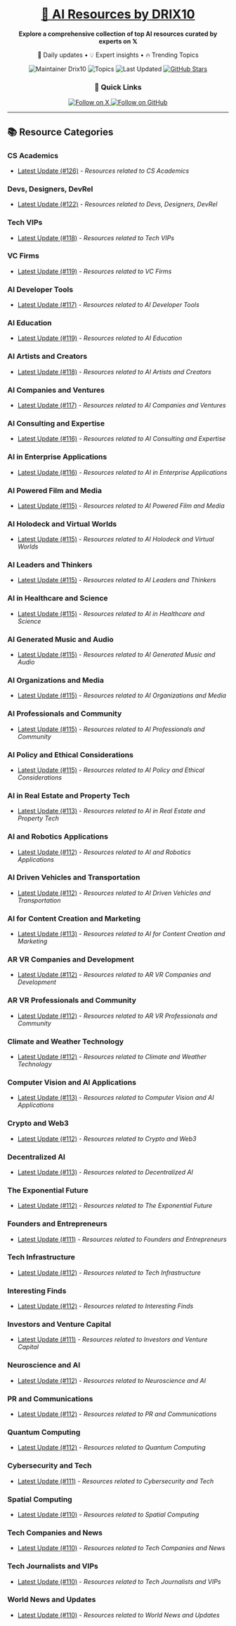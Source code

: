 
<div align="center">
  <h1><a href="https://x.com/DRIX_10_" target="_blank">🚀 AI Resources by DRIX10</a></h1>
  <p><strong>Explore a comprehensive collection of top AI resources curated by experts on 𝕏</strong></p>
  <p>🌟 Daily updates • 💡 Expert insights • 🔥 Trending Topics</p>

  <img src="https://img.shields.io/badge/Maintainer-Drix10-blue?style=for-the-badge" alt="Maintainer Drix10" />
  <img src="https://img.shields.io/badge/Topics-Everything%2C%20AI-red?style=for-the-badge" alt="Topics" />
  <img src="https://img.shields.io/github/last-commit/Drix10/ai-resources?style=for-the-badge&color=5D6D7E" alt="Last Updated" />
  <a href="https://github.com/Drix10/ai-resources"><img src="https://img.shields.io/github/stars/Drix10/ai-resources?style=for-the-badge&color=yellow" alt="GitHub Stars" /></a>

  <br>

  <h3>🌟 Quick Links</h3>
    <a href="https://x.com/DRIX_10_">
      <img src="https://img.shields.io/badge/Follow_on_𝕏-black?style=for-the-badge&logo=x&logoColor=white" alt="Follow on X" />
    </a>
    <a href="https://github.com/Drix10">
      <img src="https://img.shields.io/badge/Follow_on_GitHub-black?style=for-the-badge&logo=github&logoColor=white" alt="Follow on GitHub" />
    </a>
</div>

---

## 📚 Resource Categories

### CS Academics

*   [Latest Update (#126)](https://github.com/Drix10/ai-resources/blob/main/CS%20Academics/resources-126.md) - *Resources related to CS Academics*

### Devs, Designers, DevRel

*   [Latest Update (#122)](https://github.com/Drix10/ai-resources/blob/main/Devs%2C%20Designers%2C%20DevRel/resources-122.md) - *Resources related to Devs, Designers, DevRel*

### Tech VIPs

*   [Latest Update (#118)](https://github.com/Drix10/ai-resources/blob/main/Tech%20VIPs/resources-118.md) - *Resources related to Tech VIPs*

### VC Firms

*   [Latest Update (#119)](https://github.com/Drix10/ai-resources/blob/main/VC%20Firms/resources-119.md) - *Resources related to VC Firms*

### AI Developer Tools

*   [Latest Update (#117)](https://github.com/Drix10/ai-resources/blob/main/AI%20Developer%20Tools/resources-117.md) - *Resources related to AI Developer Tools*

### AI Education

*   [Latest Update (#119)](https://github.com/Drix10/ai-resources/blob/main/AI%20Education/resources-119.md) - *Resources related to AI Education*

### AI Artists and Creators

*   [Latest Update (#118)](https://github.com/Drix10/ai-resources/blob/main/AI%20Artists%20and%20Creators/resources-118.md) - *Resources related to AI Artists and Creators*

### AI Companies and Ventures

*   [Latest Update (#117)](https://github.com/Drix10/ai-resources/blob/main/AI%20Companies%20and%20Ventures/resources-117.md) - *Resources related to AI Companies and Ventures*

### AI Consulting and Expertise

*   [Latest Update (#116)](https://github.com/Drix10/ai-resources/blob/main/AI%20Consulting%20and%20Expertise/resources-116.md) - *Resources related to AI Consulting and Expertise*

### AI in Enterprise Applications

*   [Latest Update (#116)](https://github.com/Drix10/ai-resources/blob/main/AI%20in%20Enterprise%20Applications/resources-116.md) - *Resources related to AI in Enterprise Applications*

### AI Powered Film and Media

*   [Latest Update (#115)](https://github.com/Drix10/ai-resources/blob/main/AI%20Powered%20Film%20and%20Media/resources-115.md) - *Resources related to AI Powered Film and Media*

### AI Holodeck and Virtual Worlds

*   [Latest Update (#115)](https://github.com/Drix10/ai-resources/blob/main/AI%20Holodeck%20and%20Virtual%20Worlds/resources-115.md) - *Resources related to AI Holodeck and Virtual Worlds*

### AI Leaders and Thinkers

*   [Latest Update (#115)](https://github.com/Drix10/ai-resources/blob/main/AI%20Leaders%20and%20Thinkers/resources-115.md) - *Resources related to AI Leaders and Thinkers*

### AI in Healthcare and Science

*   [Latest Update (#115)](https://github.com/Drix10/ai-resources/blob/main/AI%20in%20Healthcare%20and%20Science/resources-115.md) - *Resources related to AI in Healthcare and Science*

### AI Generated Music and Audio

*   [Latest Update (#115)](https://github.com/Drix10/ai-resources/blob/main/AI%20Generated%20Music%20and%20Audio/resources-115.md) - *Resources related to AI Generated Music and Audio*

### AI Organizations and Media

*   [Latest Update (#115)](https://github.com/Drix10/ai-resources/blob/main/AI%20Organizations%20and%20Media/resources-115.md) - *Resources related to AI Organizations and Media*

### AI Professionals and Community

*   [Latest Update (#115)](https://github.com/Drix10/ai-resources/blob/main/AI%20Professionals%20and%20Community/resources-115.md) - *Resources related to AI Professionals and Community*

### AI Policy and Ethical Considerations

*   [Latest Update (#115)](https://github.com/Drix10/ai-resources/blob/main/AI%20Policy%20and%20Ethical%20Considerations/resources-115.md) - *Resources related to AI Policy and Ethical Considerations*

### AI in Real Estate and Property Tech

*   [Latest Update (#113)](https://github.com/Drix10/ai-resources/blob/main/AI%20in%20Real%20Estate%20and%20Property%20Tech/resources-113.md) - *Resources related to AI in Real Estate and Property Tech*

### AI and Robotics Applications

*   [Latest Update (#112)](https://github.com/Drix10/ai-resources/blob/main/AI%20and%20Robotics%20Applications/resources-112.md) - *Resources related to AI and Robotics Applications*

### AI Driven Vehicles and Transportation

*   [Latest Update (#112)](https://github.com/Drix10/ai-resources/blob/main/AI%20Driven%20Vehicles%20and%20Transportation/resources-112.md) - *Resources related to AI Driven Vehicles and Transportation*

### AI for Content Creation and Marketing

*   [Latest Update (#113)](https://github.com/Drix10/ai-resources/blob/main/AI%20for%20Content%20Creation%20and%20Marketing/resources-113.md) - *Resources related to AI for Content Creation and Marketing*

### AR VR Companies and Development

*   [Latest Update (#112)](https://github.com/Drix10/ai-resources/blob/main/AR%20VR%20Companies%20and%20Development/resources-112.md) - *Resources related to AR VR Companies and Development*

### AR VR Professionals and Community

*   [Latest Update (#112)](https://github.com/Drix10/ai-resources/blob/main/AR%20VR%20Professionals%20and%20Community/resources-112.md) - *Resources related to AR VR Professionals and Community*

### Climate and Weather Technology

*   [Latest Update (#112)](https://github.com/Drix10/ai-resources/blob/main/Climate%20and%20Weather%20Technology/resources-112.md) - *Resources related to Climate and Weather Technology*

### Computer Vision and AI Applications

*   [Latest Update (#113)](https://github.com/Drix10/ai-resources/blob/main/Computer%20Vision%20and%20AI%20Applications/resources-113.md) - *Resources related to Computer Vision and AI Applications*

### Crypto and Web3

*   [Latest Update (#112)](https://github.com/Drix10/ai-resources/blob/main/Crypto%20and%20Web3/resources-112.md) - *Resources related to Crypto and Web3*

### Decentralized AI

*   [Latest Update (#113)](https://github.com/Drix10/ai-resources/blob/main/Decentralized%20AI/resources-113.md) - *Resources related to Decentralized AI*

### The Exponential Future

*   [Latest Update (#112)](https://github.com/Drix10/ai-resources/blob/main/The%20Exponential%20Future/resources-112.md) - *Resources related to The Exponential Future*

### Founders and Entrepreneurs

*   [Latest Update (#111)](https://github.com/Drix10/ai-resources/blob/main/Founders%20and%20Entrepreneurs/resources-111.md) - *Resources related to Founders and Entrepreneurs*

### Tech Infrastructure

*   [Latest Update (#112)](https://github.com/Drix10/ai-resources/blob/main/Tech%20Infrastructure/resources-112.md) - *Resources related to Tech Infrastructure*

### Interesting Finds

*   [Latest Update (#112)](https://github.com/Drix10/ai-resources/blob/main/Interesting%20Finds/resources-112.md) - *Resources related to Interesting Finds*

### Investors and Venture Capital

*   [Latest Update (#111)](https://github.com/Drix10/ai-resources/blob/main/Investors%20and%20Venture%20Capital/resources-111.md) - *Resources related to Investors and Venture Capital*

### Neuroscience and AI

*   [Latest Update (#112)](https://github.com/Drix10/ai-resources/blob/main/Neuroscience%20and%20AI/resources-112.md) - *Resources related to Neuroscience and AI*

### PR and Communications

*   [Latest Update (#112)](https://github.com/Drix10/ai-resources/blob/main/PR%20and%20Communications/resources-112.md) - *Resources related to PR and Communications*

### Quantum Computing

*   [Latest Update (#112)](https://github.com/Drix10/ai-resources/blob/main/Quantum%20Computing/resources-112.md) - *Resources related to Quantum Computing*

### Cybersecurity and Tech

*   [Latest Update (#111)](https://github.com/Drix10/ai-resources/blob/main/Cybersecurity%20and%20Tech/resources-111.md) - *Resources related to Cybersecurity and Tech*

### Spatial Computing

*   [Latest Update (#110)](https://github.com/Drix10/ai-resources/blob/main/Spatial%20Computing/resources-110.md) - *Resources related to Spatial Computing*

### Tech Companies and News

*   [Latest Update (#110)](https://github.com/Drix10/ai-resources/blob/main/Tech%20Companies%20and%20News/resources-110.md) - *Resources related to Tech Companies and News*

### Tech Journalists and VIPs

*   [Latest Update (#110)](https://github.com/Drix10/ai-resources/blob/main/Tech%20Journalists%20and%20VIPs/resources-110.md) - *Resources related to Tech Journalists and VIPs*

### World News and Updates

*   [Latest Update (#110)](https://github.com/Drix10/ai-resources/blob/main/World%20News%20and%20Updates/resources-110.md) - *Resources related to World News and Updates*

